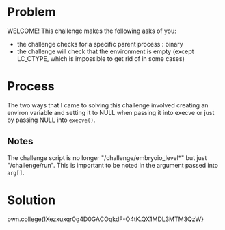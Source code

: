 # Problem
WELCOME! This challenge makes the following asks of you:
- the challenge checks for a specific parent process : binary
- the challenge will check that the environment is empty (except LC_CTYPE, which is impossible to get rid of in some cases)

# Process
The two ways that I came to solving this challenge involved creating an environ variable and setting it to NULL when passing it into execve or just by passing NULL into `execve()`.

## Notes
The challenge script is no longer "/challenge/embryoio_level*" but just "/challenge/run". This is important to be noted in the argument passed into `arg[]`.

# Solution
pwn.college{IXezxuxqr0g4D0GACOqkdF-O4tK.QX1MDL3MTM3QzW}